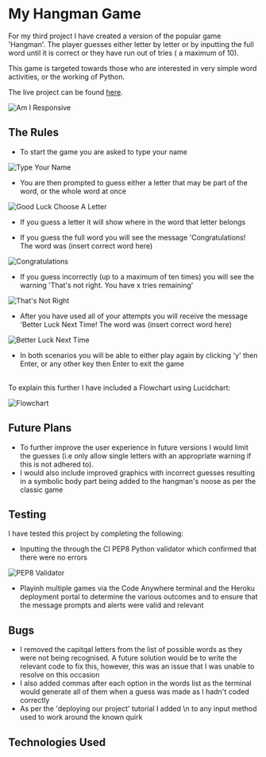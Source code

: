 # My Hangman Game

For my third project I have created a version of the popular game 'Hangman'. The player guesses either letter by letter or by inputting the full word until it is correct or they have run out of tries ( a maximum of 10).

This game is targeted towards those who are interested in very simple word activities, or the working of Python.

The live project can be found [here](https://project3--hangman-4b777c3fbb05.herokuapp.com/).

![Am I Responsive](documentation/amiresponsive.png)

## The Rules

- To start the game you are asked to type your name

![Type Your Name](documentation/typeyourname.png)

- You are then prompted to guess either a letter that may be part of the word, or the whole word at once

![Good Luck Choose A Letter](documentation/goodluckchoosealetter.png)

- If you guess a letter it will show where in the word that letter belongs

- If you guess the full word you will see the message 'Congratulations! The word was (insert correct word here)

![Congratulations](documentation/congratulations.png)

- If you guess incorrectly (up to a maximum of ten times) you will see the warning 'That's not right. You have x tries remaining'

![That's Not Right](documentation/thatsnotright.png)

- After you have used all of your attempts you will receive the message 'Better Luck Next Time! The word was (insert correct word here)

![Better Luck Next Time](documentation/betterlucknexttime.png)

- In both scenarios you will be able to either play again by clicking 'y' then Enter, or any other key then Enter to exit the game

<br>
To explain this further I have included a Flowchart using Lucidchart:

![Flowchart](documentation/hangmanflowchart.png)

## Future Plans

- To further improve the user experience in future versions I would limit the guesses (i.e only allow single letters with an appropriate warning if this is not adhered to).
- I would also include improved graphics with incorrect guesses resulting in a symbolic body part being added to the hangman's noose as per the classic game

## Testing

I have tested this project by completing the following:

- Inputting the through the CI PEP8 Python validator which confirmed that there were no errors

![PEP8 Validator](documentation/pep8pythonvalidator.png)

- Playinh multiple games via the Code Anywhere terminal and the Heroku deployment portal to determine the various outcomes and to ensure that the message prompts and alerts were valid and relevant

## Bugs

- I removed the capitqal letters from the list of possible words as they were not being recognised. A future solution would be to write the relevant code to fix this, however, this was an issue that I was unable to resolve on this occasion
- I also added commas after each option in the words list as the terminal would generate all of them when a guess was made as I hadn't coded correctly
- As per the 'deploying our project' tutorial I added \n to any input method used to work around the known quirk

## Technologies Used


